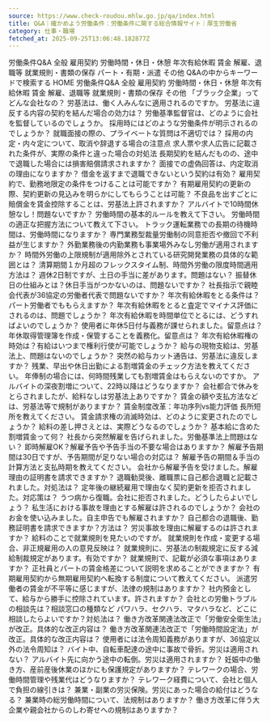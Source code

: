 ```yaml
---
source: https://www.check-roudou.mhlw.go.jp/qa/index.html
title: Q&A｜確かめよう労働条件：労働条件に関する総合情報サイト｜厚生労働省
category: 仕事・職場
fetched_at: 2025-09-25T13:06:48.182877Z
---
```

労働条件Q&A
全般
雇用契約
労働時間・休日・休憩
年次有給休暇
賃金
解雇、退職等
就業規則・書類の保存
パート・有期・派遣
その他
Q&Aの中からキーワードで検索する
HOME
労働条件Q&A
全般
雇用契約
労働時間・休日・休憩
年次有給休暇
賃金
解雇、退職等
就業規則・書類の保存
その他
「ブラック企業」ってどんな会社なの？
労基法は、働く人みんなに適用されるのですか。
労基法に違反する内容の契約を結んだ場合の効力は？
労働基準監督官は、どのように会社を監督しているのでしょうか。
採用時にはどのような労働条件が明示されるのでしょうか？
就職面接の際の、プライベートな質問は不適切では？
採用の内定・内々定について、取消や辞退する場合の注意点
求人票や求人広告に記載された条件が、実際の条件と違った場合の対処法
長期契約を結んだものの、途中で退職した場合には損害賠償請求されますか？
面接での虚偽回答は、内定取消の理由になりますか？
借金を返すまで退職できないという契約は有効？
雇用契約で、勤務地限定の条件をつけることは可能ですか？
有期雇用契約の更新の際、契約更新の見込みを明らかにしてもらうことは可能？
不良品を出すごとに賠償金を賃金控除することは、労基法上許されますか？
アルバイトで10時間休憩なし！問題ないですか？
労働時間の基本的ルールを教えて下さい。
労働時間の適正な把握方法について教えて下さい。
トラック運転業務での長期の待機時間は、労働時間になりますか？
専門業務型裁量労働制の同意拒否や撤回で不利益が生じますか？
外勤業務後の内勤業務も事業場外みなし労働が適用されますか？
時間外労働の上限規制が適用除外とされている研究開発業務の具体的な範囲とは？
清算期間１か月超のフレックスタイム制、時間外労働の限度時間適用方法は？
週休2日制ですが、土日の手当に差があります。問題はない？
振替休日の仕組みとは？休日手当がつかないのは、問題ないですか？
社長指示で親睦会代表が36協定の労働者代表で問題ないですか？
年次有給休暇をとる条件は？パート労働者でももらえますか？
年次有給休暇をとると査定でマイナス評価にされるのは、問題でしょうか？
年次有給休暇を時間単位でとるには、どうすればよいのでしょうか？
使用者に年休5日付与義務が課せられました。留意点は？
年休取得管理簿を作成・保管することを義務化。留意点は？
年次有給休暇権の時効は？有給はいつまで権利行使が可能でしょうか？
給与の現物支給は、労基法上、問題はないのでしょうか？
突然の給与カット通告は、労基法に違反しますか？
残業、早出や休日出勤による割増賃金のチェック方法を教えてください。
年俸制の場合には、何時間残業しても割増賃金はもらえないのですか。
アルバイトの深夜割増について、22時以降はどうなりますか？
会社都合で休みをとらされましたが、給料なしは労基法上ありですか？
賃金の額や支払方法などは、労基法等で規制がありますか？
賃金制度改革：年功序列vs能力評価 長所短所を教えてください。
賃金請求権の消滅時効は、どのように変更されたのでしょうか？
給料の差し押さえとは、実際どうなるのでしょうか？
基本給に含めた割増賃金って何？
社長から突然解雇を告げられました。労働基準法上問題はない？
即時解雇OK？解雇予告や予告手当の不要な場合はありますか？
解雇予告期間は30日ですが、予告期間が足りない場合の対応は？
解雇予告の期間＆手当の計算方法と支払時期を教えてください。
会社から解雇予告を受けました。解雇理由の証明書を請求できますか？
退職勧奨後、離職票に自己都合退職と記載されました。対処法は？
定年後の継続雇用で理由なく契約更新を拒否されました。対応策は？
うつ病から復職。会社に拒否されました。どうしたらよいでしょう？
私生活における事故を理由とする解雇は許されるのでしょうか？
会社のお金を使い込みました。自主申告でも解雇されますか？
自己都合の退職後、勤務証明書を請求できますか？方法は？
労災事故を理由に解雇するのは許されますか？
給料のことで就業規則を見たいのですが。
就業規則を作成・変更する場合、非正規雇用の人の意見反映は？
就業規則に、労基法の制裁規定に反する減給制裁規定があります。有効ですか？
就業規則で、記載が必須な事項はありますか？
正社員とパートの賃金格差について説明を求めることができますか？
有期雇用契約から無期雇用契約へ転換する制度について教えてください。
派遣労働者の賃金が不平等に感じますが、法律の規制はありますか？
社内預金として、給与から勝手に控除されています。許されますか？
会社との労働トラブルの相談先は？相談窓口の種類など
パワハラ、セクハラ、マタハラなど、どこに相談したらよいですか？対処法は？
働き方改革関連法改正で「労働安全衛生法」が改正。具体的な改正内容は？
働き方改革関連法改正で「労働時間設定法」が改正。具体的な改正内容は？
使用者には法令周知義務がありますが、36協定以外の法令周知は？
バイト中、自転車配達の途中に事故で骨折。労災は適用されない？
アルバイト先に向かう途中の転倒。労災は適用されますか？
妊娠中の働き方、産前産後休業のほかにも保護規定がありますか？
テレワークの場合、労働時間管理や残業代はどうなりますか？
テレワーク経費について、会社と個人で負担の線引きは？
兼業・副業の労災保険。労災にあった場合の給付はどうなる？
兼業時の総労働時間について、法規制はありますか？
働き方改革に伴う大企業や親会社からのしわ寄せへの規制はありますか？
